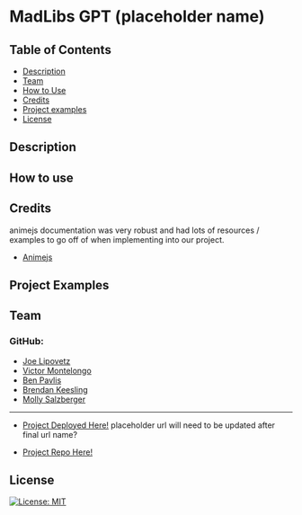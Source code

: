# MadLibs GPT (placeholder name)

## Table of Contents

- [Description](#description)
- [Team](#team)
- [How to Use](#how-to-use)
- [Credits](#credits)
- [Project examples](#project-examples)
- [License](#license)


## Description


## How to use


## Credits
animejs documentation was very robust and had lots of resources / examples to go off of when implementing into our project.
- [Animejs](https://animejs.com/documentation/)


## Project Examples



## Team
### GitHub:

- [Joe Lipovetz](https://github.com/jlipovetz)
- [Victor Montelongo](https://github.com/VictorMontelongo)
- [Ben Pavlis](https://github.com/bpavlis)
- [Brendan Keesling](https://github.com/KeeslingB)
- [Molly Salzberger](https://github.com/mollydotwhat)
-----------------------------------------------------------


- [Project Deployed Here!](https://madlibsgpt-47c520ae93df.herokuapp.com/)  placeholder url will need to be updated after final url name?

- [Project Repo Here!](https://github.com/KeeslingB/madlibs-gpt)


## License

  [![License: MIT](https://img.shields.io/badge/License-MIT-yellow.svg)](https://opensource.org/licenses/MIT)

